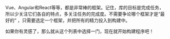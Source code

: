 Vue、Angular和React等等，都是非常棒的框架。记住，库的目标是完成任务，所以少关注它们各自的特点，多关注任务的完成度。不需要争论哪个框架才是“最好的” ，只需要选定一个框架，并把所有的精力投入到构建中。



如果你有灵感了，那么就从这个列表中选择一门，现在就开始构建程序吧！
